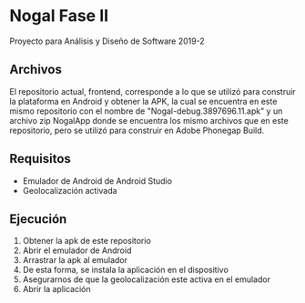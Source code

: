 # Nogal Fase II
Proyecto para Análisis y Diseño de Software 2019-2

## Archivos
El repositorio actual, frontend, corresponde a lo que se utilizó para construir la plataforma en Android y obtener la APK, la cual se encuentra en este mismo repositorio con el nombre de "Nogal-debug.3897696.11.apk" y un archivo zip NogalApp donde se encuentra los mismo archivos que en este repositorio, pero se utilizó para construir en Adobe Phonegap Build.

## Requisitos
- Emulador de Android de Android Studio
- Geolocalización activada

## Ejecución

1. Obtener la apk de este repositorio
2. Abrir el emulador de Android
3. Arrastrar la apk al emulador
4. De esta forma, se instala la aplicación en el dispositivo
5. Asegurarnos de que la geolocalización este activa en el emulador
6. Abrir la aplicación